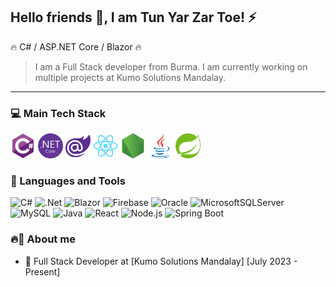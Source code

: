 ## Hello friends 🤟, I am Tun Yar Zar Toe! ⚡
🔥 C# / ASP.NET Core / Blazor 🔥

> I am a Full Stack developer from Burma. I am currently working on multiple projects at Kumo Solutions Mandalay.

---


### 💻 Main Tech Stack

<img src="https://github.com/devicons/devicon/blob/master/icons/csharp/csharp-original.svg" alt="csharp logo" width="40" height="40" /> <img src="https://github.com/devicons/devicon/blob/master/icons/dotnetcore/dotnetcore-original.svg" alt="dotnet logo" width="40" height="40" /> <img src="https://github.com/devicons/devicon/blob/master/icons/blazor/blazor-original.svg" alt="JavaScript logo" width="40" height="40" /> 
<img src="https://github.com/devicons/devicon/blob/master/icons/react/react-original.svg" alt="React logo" width="40" height="40" />
<img src="https://github.com/devicons/devicon/blob/master/icons/nodejs/nodejs-original.svg" alt="Node.js logo" width="40" height="40" />
<img src="https://github.com/devicons/devicon/blob/master/icons/java/java-original.svg" alt="Java logo" width="40" height="40" />
<img src="https://github.com/devicons/devicon/blob/master/icons/spring/spring-original.svg" alt="Spring Boot logo" width="40" height="40" />


### 🔭 Languages and Tools</h2>

![C#](https://img.shields.io/badge/c%23-%23239120.svg?style=for-the-badge&logo=c-sharp&logoColor=white)
![.Net](https://img.shields.io/badge/.NET-5C2D91?style=for-the-badge&logo=.net&logoColor=white)
![Blazor](https://img.shields.io/badge/blazor-5C2D91?style=for-the-badge&logo=blazor&logoColor=white)
![Firebase](https://img.shields.io/badge/firebase-%23039BE5.svg?style=for-the-badge&logo=firebase)
![Oracle](https://img.shields.io/badge/Oracle-F80000?style=for-the-badge&logo=oracle&logoColor=white)
![MicrosoftSQLServer](https://img.shields.io/badge/Microsoft%20SQL%20Server-CC2927?style=for-the-badge&logo=microsoft%20sql%20server&logoColor=white)
![MySQL](https://img.shields.io/badge/mysql-%2300f.svg?style=for-the-badge&logo=mysql&logoColor=white)
![Java](https://img.shields.io/badge/Java-007396?style=for-the-badge&logo=java&logoColor=white)
![React](https://img.shields.io/badge/React-20232A?style=for-the-badge&logo=react&logoColor=61DAFB)
![Node.js](https://img.shields.io/badge/Node.js-339933?style=for-the-badge&logo=nodedotjs&logoColor=white)
![Spring Boot](https://img.shields.io/badge/Spring%20Boot-6DB33F?style=for-the-badge&logo=spring-boot&logoColor=white)


### 🔥🤖 About me
- 💼 Full Stack Developer at [Kumo Solutions Mandalay] [July 2023 - Present]
